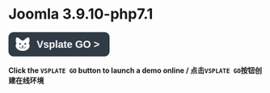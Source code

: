 # Joomla 3.9.10-php7.1

<a href="https://www.vsplate.com/?docker-compose=https://github.com/vsplate/dcenvs/joomla/3.9.10-php7.1"><img alt="VSPLATE GO" src="https://raw.githubusercontent.com/vsplate/images/master/vsgo_btn.png" width="200px"></a>

**Click the `VSPLATE GO` button to launch a demo online / 点击`VSPLATE GO`按钮创建在线环境**